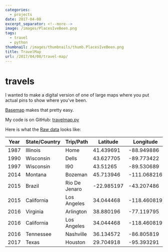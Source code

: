 ```yaml
---
categories:
  - projects
date: 2017-04-08
excerpt_separator: <!--more-->
image: /images/PlacesIveBeen.png
tags:
  - travel
  - python
thumbnail: /images/thumbnails/thumb.PlacesIveBeen.png
title: TravelMap
url: /2017/04/08/travel-map/
---
```



# travels

I wanted to make a digital version of one of large maps where you put actual pins to show where you've been.

[Basemap](http://matplotlib.org/basemap/users/robin.html) makes that pretty easy.


My code is on GitHub: [travelmap.py](https://github.com/wilsonify/travels/blob/master/travelmap.py) 


Here is what the [Raw data](https://github.com/wilsonify/travels/blob/master/OhThePlacesIveBeen.csv)
looks like:

|Year|State/Country|Trip/Path|Latitude|Longitude
|----|-------------|---------|--------|---------|
|1987|Illinois|Home|41.439691|-88.949886|
|1990|Wisconsin|Dells|43.627705|-89.773422|
|1997|Wisconsin|I90|43.51265|-89.530689|
|2014|Montana|Bozeman|45.713946|-111.068216|
|2015|Brazil|Rio De Jenaro|-22.985197|-43.207486|
|2015|California|Los Angeles|34.044468|-118.460819|
|2016|Virginia|Arlington|38.880196|-77.119795|
|2016|California|Los Angeles|34.044468|-118.460819|
|2016|Tennessee|Nashville|36.134572|-86.805819|
|2017|Texas|Houston|29.704918|-95.393291|


